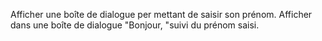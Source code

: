 Afficher 
une boîte de dialogue per
mettant de saisir son prénom.
Afficher
dans une boîte de dialogue 
"Bonjour, "suivi du prénom saisi.